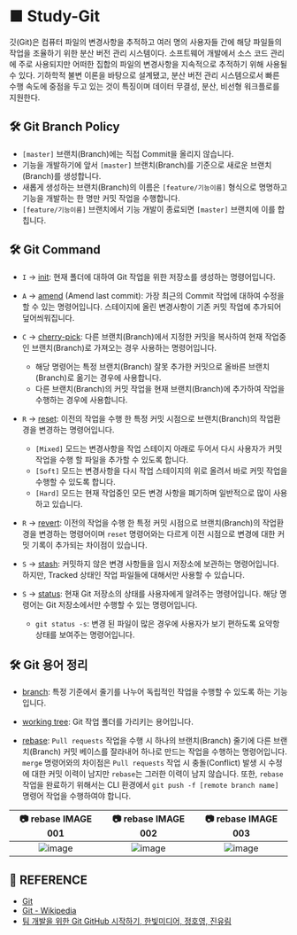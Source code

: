 # ■ Study-Git

깃(Git)은 컴퓨터 파일의 변경사항을 추적하고 여러 명의 사용자들 간에 해당 파일들의 작업을 조율하기 위한 분산 버전 관리 시스템이다. 소프트웨어 개발에서 소스 코드 관리에 주로 사용되지만 어떠한 집합의 파일의 변경사항을 지속적으로 추적하기 위해 사용될 수 있다. 기하학적 불변 이론을 바탕으로 설계됐고, 분산 버전 관리 시스템으로서 빠른 수행 속도에 중점을 두고 있는 것이 특징이며 데이터 무결성, 분산, 비선형 워크플로를 지원한다.

## 🛠 Git Branch Policy

* `[master]` 브랜치(Branch)에는 직접 Commit을 올리지 않습니다.
* 기능을 개발하기에 앞서 `[master]` 브랜치(Branch)를 기준으로 새로운 브랜치(Branch)를 생성합니다.
* 새롭게 생성하는 브랜치(Branch)의 이름은 `[feature/기능이름]` 형식으로 명명하고 기능을 개발하는 한 명만 커밋 작업을 수행합니다.
* `[feature/기능이름]` 브랜치에서 기능 개발이 종료되면 `[master]` 브랜치에 이를 합칩니다.

## 🛠 Git Command

* `I` → [init](https://git-scm.com/book/ko/v2/Git의-기초-Git-저장소-만들기): 현재 폴더에 대하여 Git 작업을 위한 저장소를 생성하는 명령어입니다. 

* `A` → [amend](https://backlog.com/git-tutorial/kr/stepup/stepup7_1.html) (Amend last commit): 가장 최근의 Commit 작업에 대하여 수정을 할 수 있는 명령어입니다. 스테이지에 올린 변경사항이 기존 커밋 작업에 추가되어 덮어씌워집니다.

* `C` → [cherry-pick](https://backlog.com/git-tutorial/kr/stepup/stepup6_4.html): 다른 브랜치(Branch)에서 지정한 커밋을 복사하여 현재 작업중인 브랜치(Branch)로 가져오는 경우 사용하는 명령어입니다. 
  * 해당 명령어는 특정 브랜치(Branch) 잘못 추가한 커밋으로 올바른 브랜치(Branch)로 옮기는 경우에 사용합니다.
  * 다른 브랜치(Branch)의 커밋 작업을 현재 브랜치(Branch)에 추가하여 작업을 수행하는 경우에 사용합니다.

* `R` → [reset](https://git-scm.com/book/ko/v2/Git-도구-Reset-명확히-알고-가기): 이전의 작업을 수행 한 특정 커밋 시점으로 브랜치(Branch)의 작업환경을 변경하는 명령어입니다. 
  * `[Mixed]` 모드는 변경사항을 작업 스테이지 아래로 두어서 다시 사용자가 커밋 작업을 수행 할 파일을 추가할 수 있도록 합니다. 
  * `[Soft]` 모드는 변경사항을 다시 작업 스테이지의 위로 올려서 바로 커밋 작업을 수행할 수 있도록 합니다. 
  * `[Hard]` 모드는 현재 작업중인 모든 변경 사항을 폐기하며 일반적으로 많이 사용하고 있습니다.

* `R` → [revert](https://backlog.com/git-tutorial/kr/stepup/stepup7_2.html): 이전의 작업을 수행 한 특정 커밋 시점으로 브랜치(Branch)의 작업환경을 변경하는 명령어이며 `reset` 명령어와는 다르게 이전 시점으로 변경에 대한 커밋 기록이 추가되는 차이점이 있습니다.

* `S` → [stash](https://git-scm.com/book/ko/v2/Git-도구-Stashing과-Cleaning): 커밋하지 않은 변경 사항들을 임시 저장소에 보관하는 명령어입니다. 하지만, Tracked 상태인 작업 파일들에 대해서만 사용할 수 있습니다.

* `S` → [status](https://www.atlassian.com/git/tutorials/inspecting-a-repository): 현재 Git 저장소의 상태를 사용자에게 알려주는 명령어입니다. 해당 명령어는 Git 저장소에서만 수행할 수 있는 명령어입니다. 
  * `git status -s`: 변경 된 파일이 많은 경우에 사용자가 보기 편하도록 요약항 상태를 보여주는 명령어입니다.

## 🛠 Git 용어 정리 

* [branch](https://backlog.com/git-tutorial/kr/stepup/stepup1_1.html): 특정 기준에서 줄기를 나누어 독립적인 작업을 수행할 수 있도록 하는 기능입니다.

* [working tree](https://backlog.com/git-tutorial/git-workflow/): Git 작업 폴더를 가리키는 용어입니다.

* [rebase](https://backlog.com/git-tutorial/kr/stepup/stepup2_8.html): `Pull requests` 작업을 수행 시 하나의 브랜치(Branch) 줄기에 다른 브랜치(Branch) 커밋 베이스를 잘라내어 하나로 만드는 작업을 수행하는 명령어입니다. `merge` 명령어와의 차이점은 `Pull requests` 작업 시 충돌(Conflict) 발생 시 수정에 대한 커밋 이력이 남지만 `rebase`는 그러한 이력이 남지 않습니다. 또한, `rebase` 작업을 완료하기 위해서는 CLI 환경에서 `git push -f [remote branch name]` 명령어 작업을 수행하여야 합니다.

|📷 rebase IMAGE 001|📷 rebase IMAGE 002|📷 rebase IMAGE 003|
|:-----------------:|:-----------------:|:------------------:|
|![image](https://user-images.githubusercontent.com/20036523/127768643-40f0d3b0-5e22-4533-a93d-b5c34db990b4.png)|![image](https://user-images.githubusercontent.com/20036523/127768664-9b71c68b-dc73-4d99-babe-e4bc2c40019e.png)|![image](https://user-images.githubusercontent.com/20036523/127768673-1905367b-2f88-4cc2-8bbe-0b0e17dd2e9f.png)|

## :mega: REFERENCE

* [Git](https://git-scm.com)
* [Git - Wikipedia](https://ko.wikipedia.org/wiki/깃_(소프트웨어))
* [팀 개발을 위한 Git GitHub 시작하기, 한빛미디어, 정호영, 진유림](https://book.naver.com/bookdb/book_detail.nhn?bid=15986509)
